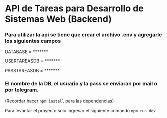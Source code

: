 # API de Tareas para Desarrollo de Sistemas Web (Backend)

### Para utilizar la api se tiene que crear el archivo .env y agregarle los siguientes campos

DATABASE = *******

USERTAREASDB = *******

PASSTAREASDB = *******

### El nombre de la DB, el usuario y la pass se enviaran por mail o por telegram.

(Recordar hacer `npm install` para las dependencias)

Para levantar el proyecto solo ingresar el siguiente comando `npm run dev` 

